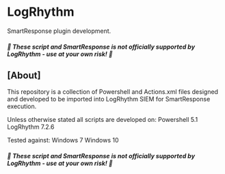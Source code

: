 # LogRhythm
SmartResponse plugin development.

##### :rotating_light: These script and SmartResponse is not officially supported by LogRhythm - use at your own risk! :rotating_light:

## [About]

This repository is a collection of Powershell and Actions.xml files designed and developed to be imported into LogRhythm SIEM for SmartResponse execution.  

Unless otherwise stated all scripts are developed on:
Powershell 5.1
LogRhythm 7.2.6

Tested against:
Windows 7
Windows 10

##### :rotating_light: These script and SmartResponse is not officially supported by LogRhythm - use at your own risk! :rotating_light:
